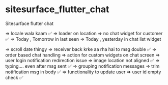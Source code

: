 # sitesurface_flutter_chat

Sitesurface flutter chat

=> locale wala kaam ✅
=> loader on location
=> no chat widget for customer ✅
=> Today , Tomorrow in last seen
=> Today , yesterday in chat list widget

=> scroll date thingy
=> receiver back krke aa rha hai to msg double ✅
=> order based chat handling
=> action for custom widgets on chat screen
=> user login notification redirection issue
=> image location not aligned ✅
=> typing.... even after msg sent ✅
=> grouping notification messages
=> trim notification msg in body ✅
=> functionality to update user
=> user id empty check ✅
